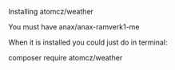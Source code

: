 Installing atomcz/weather

You must have anax/anax-ramverk1-me

When it is installed you could just do in terminal:

composer require atomcz/weather